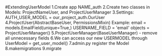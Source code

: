 #ExtendingUserModel
1.Create app NAME_auth
2.Create two classes in Models: ProjectNameUser, and ProjectUserManager
3.Settings: AUTH_USER_MODEL = our_project_auth.OurUser
4.ProjectUser(AbstractBaseUser, PermissionsMixin)
    Example:
        email = models.EmailField(unique=True,)
        USERNAME_FIELD = 'email'
        objects = ProjectUserManager()
5.ProjectUserManager(BaseUserManager)
    - remove all unnecessary fields
6.We can access our new USERMODEL through UserModel = get_user_model()
7.admin.py register the Model
8.makemigrations
9.migrate